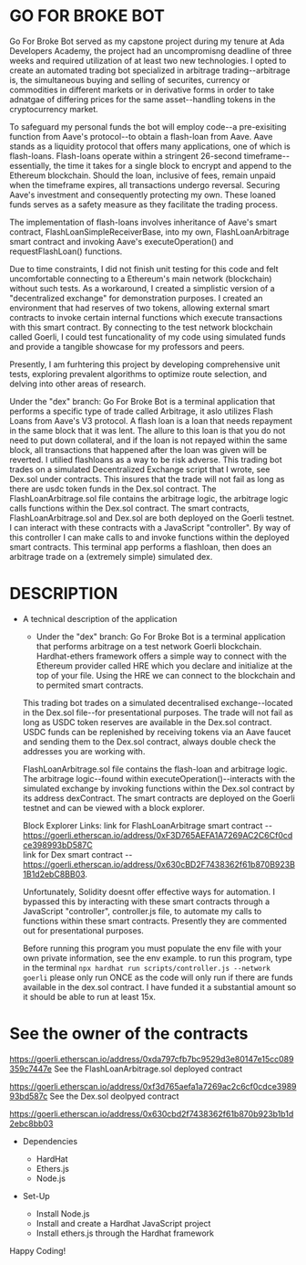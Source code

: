 # GO FOR BROKE BOT

Go For Broke Bot served as my capstone project during my tenure at Ada Developers Academy, the project had an uncompromisng deadline of three weeks and required utilization of at least two new technologies. I opted to create an automated trading bot specialized in arbitrage trading--arbitrage is, the simultaneous buying and selling of securites, currency or commodities in different markets or in derivative forms in order to take adnatgae of differing prices for the same asset--handling tokens in the cryptocurrency market.

To safeguard my personal funds the bot will employ code--a pre-exisiting function from Aave's protocol--to obtain a flash-loan from Aave. Aave stands as a liquidity protocol that offers many applications, one of which is flash-loans. Flash-loans operate within a stringent 26-second timeframe--essentially, the time it takes for a single block to encrypt and append to the Ethereum blockchain. Should the loan, inclusive of fees, remain unpaid when the timeframe expires, all transactions undergo reversal. Securing Aave's investment and consequently protecting my own. These loaned funds serves as a safety measure as they facilitate the trading process.

The implementation of flash-loans involves inheritance of Aave's smart contract, FlashLoanSimpleReceiverBase, into my own, FlashLoanArbitrage smart contract and invoking Aave's executeOperation() and requestFlashLoan() functions. 

Due to time constraints, I did not finish unit testing for this code and felt uncomfortable connecting to a Ethereum's main network (blockchain) without such tests. As a workaround, I created a simplistic version of a "decentralized exchange" for demonstration purposes. I created an environment that had reserves of two tokens, allowing external smart contracts to invoke certain internal functions which execute transactions with this smart contract. By connecting to the test network blockchain called Goerli, I could test funcationality of my code using simulated funds and provide a tangible showcase for my professors and peers.

Presently, I am furhtering this project by developing comprehensive unit tests, exploring prevalent algorithms to optimize route selection, and delving into other areas of research.




Under the "dex" branch: Go For Broke Bot is a terminal application that performs a specific type of trade called Arbitrage, it aslo utilizes Flash Loans from Aave's V3 protocol. A flash loan is a loan that needs repayment in the same block that it was lent. The allure to this loan is that you do not need to put down collateral, and if the loan is not repayed within the same block, all transactions that happened after the loan was given will be reverted. I utilied flashloans as a way to be risk adverse. This trading bot trades on a simulated Decentralized Exchange script that I wrote, see Dex.sol under contracts. This insures that the trade will not fail as long as there are usdc token funds in the Dex.sol contract. The FlashLoanArbitrage.sol file contains the arbitrage logic, the arbitrage logic calls functions within the Dex.sol contract. The smart contracts, FlashLoanArbitrage.sol and Dex.sol are both deployed on the Goerli testnet. I can interact with these contracts with a JavaScript "controller". By way of this controller I can make calls to and invoke functions within the deployed smart contracts.
This terminal app performs a flashloan, then does an arbitrage trade on a (extremely simple) simulated dex.




# DESCRIPTION
- A technical description of the application
  - Under the "dex" branch: 
  Go For Broke Bot is a terminal application that performs arbitrage on a test network Goerli blockchain. Hardhat-ethers framework offers a simple way to connect with the Ethereum provider called HRE which you declare and initialize at the top of your file. Using the HRE we can connect to the blockchain and to permited smart contracts.  
  
  This trading bot trades on a simulated decentralised exchange--located in the Dex.sol file--for presentational purposes. The trade will not fail as long as USDC token reserves are available in the Dex.sol contract. USDC funds can be replenished by receiving tokens via an Aave faucet and sending them to the Dex.sol contract, always double check the addresses you are working with. 
  
  FlashLoanArbitrage.sol file contains the flash-loan and arbitrage logic. The arbitrage logic--found within executeOperation()--interacts with the simulated exchange by invoking functions within the Dex.sol contract by its address dexContract. The smart contracts are deployed on the Goerli testnet and can be viewed with a block explorer. 
  
  Block Explorer Links:
  link for FlashLoanArbitrage smart contract -- https://goerli.etherscan.io/address/0xF3D765AEFA1A7269AC2C6Cf0cdce398993bD587C  
  link for Dex smart contract -- https://goerli.etherscan.io/address/0x630cBD2F7438362f61b870B923B1B1d2ebC8BB03. 
  
  Unfortunately, Solidity doesnt offer effective ways for automation. I bypassed this by interacting with these smart contracts through a JavaScript "controller", controller.js file, to automate my calls to functions within these smart contracts. Presently they are commented out for presentational purposes.  

  Before running this program you must populate the env file with your own private information, see the env example.
  to run this program, type in the terminal 
   `npx hardhat run scripts/controller.js --network goerli`
  please only run ONCE as the code will only run if there are funds available in the dex.sol contract. I have funded it a substantial amount so it should be able to run at least 15x.



# See the owner of the contracts

https://goerli.etherscan.io/address/0xda797cfb7bc9529d3e80147e15cc089359c7447e
See the FlashLoanArbitrage.sol deployed contract

https://goerli.etherscan.io/address/0xf3d765aefa1a7269ac2c6cf0cdce398993bd587c
See the Dex.sol deolpyed contract

https://goerli.etherscan.io/address/0x630cbd2f7438362f61b870b923b1b1d2ebc8bb03




- Dependencies
  - HardHat
  - Ethers.js
  - Node.js

- Set-Up 
  - Install Node.js
  - Install and create a Hardhat JavaScript project 
  - Install ethers.js through the Hardhat framework



Happy Coding!